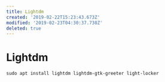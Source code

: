 ```yaml
---
title: Lightdm
created: '2019-02-22T15:23:43.673Z'
modified: '2019-02-23T04:30:37.730Z'
deleted: true
---
```


# Lightdm

`sudo apt install lightdm lightdm-gtk-greeter light-locker`
